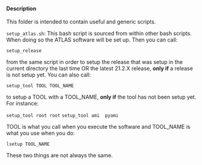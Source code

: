 #### Description
This folder is intended to contain useful and generic scripts.

`setup_atlas.sh`: This bash script is sourced from within other bash scripts. When doing so
the ATLAS software will be set up. Then you can call:

`setup_release`

from the same script in order to setup the release that was setup in the current directory the
last time OR the latest 21.2.X release, **only if** a release is not setup yet. You can also call:

`setup_tool TOOL TOOL_NAME`

to setup a TOOL with a TOOL_NAME, **only if** the tool has not been setup yet. For instance:

`setup_tool root root`
`setup_tool ami  pyami`

TOOL is what you call when you execute the software and TOOL_NAME is what you use when you do:

`lsetup TOOL_NAME`

These two things are not always the same.
